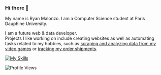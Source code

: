 ### Hi there 👋

My name is Ryan Malonzo. I am a Computer Science student at Paris Dauphine University.

I am a future web & data developer.  
Projects I like working on include creating websites as well as automating tasks related to my hobbies, such as [scraping and analyzing data from my video games](https://github.com/yusa-ai/genshin-pity-counter) or [tracking my order shipments](https://github.com/yusa-ai/package-tracker).

[![My Skills](https://skillicons.dev/icons?i=figma,html,css,js,php,postgresql,react,firebase,python&perline=3)](https://skillicons.dev)

![Profile Views](https://komarev.com/ghpvc/?username=yusa-ai)
